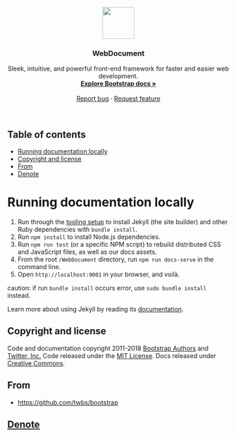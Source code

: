 <p align="center">
  <a href="http://webdocument.marstau.com/">
    <img src="https://getbootstrap.com/assets/brand/bootstrap-solid.svg" alt="" width=72 height=72>
  </a>

  <h3 align="center">WebDocument</h3>

  <p align="center">
    Sleek, intuitive, and powerful front-end framework for faster and easier web development.
    <br>
    <a href="http://webdocument.marstau.com/docs/4.1"><strong>Explore Bootstrap docs »</strong></a>
    <br>
    <br>
    <a href="https://github.com/marstau/WebDocument/issues/new?template=bug.md">Report bug</a>
    ·
    <a href="https://github.com/marstau/WebDocument/issues/new?template=feature.md&labels=feature">Request feature</a>
  </p>
</p>

<br>

## Table of contents

- [Running documentation locally](#running-documentation-locally)
- [Copyright and license](#copyright-and-license)
- [From](#from)
- [Denote](#denote)


# Running documentation locally

1. Run through the [tooling setup](https://getbootstrap.com/docs/4.0/getting-started/build-tools/#tooling-setup) to install Jekyll (the site builder) and other Ruby dependencies with `bundle install`.
2. Run `npm install` to install Node.js dependencies.
3. Run `npm run test` (or a specific NPM script) to rebuild distributed CSS and JavaScript files, as well as our docs assets.
4. From the root `/WebDocument` directory, run `npm run docs-serve` in the command line.
5. Open `http://localhost:9001` in your browser, and voilà.

caution: if run `bundle install` occurs error, use `sudo bundle install` instead.

Learn more about using Jekyll by reading its [documentation](https://jekyllrb.com/docs/home/).


## Copyright and license

Code and documentation copyright 2011-2018 [Bootstrap Authors](https://github.com/marstau/WebDocument/graphs/contributors) and [Twitter, Inc.](https://twitter.com) Code released under the [MIT License](https://github.com/marstau/WebDocument/blob/master/LICENSE). Docs released under [Creative Commons](https://github.com/marstau/WebDocument/blob/master/docs/LICENSE).


## From

* <https://github.com/twbs/bootstrap>


## [Denote](http://webdocument.marstau.com/docs/4.1/about/denote/)